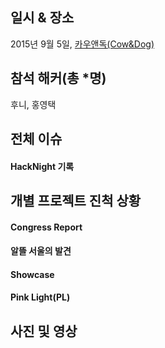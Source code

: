 ## 일시 & 장소
2015년 9월 5일, [카우앤독(Cow&Dog)](http://www.cowndog.com)

## 참석 해커(총 *명)
후니, 홍영택

## 전체 이슈

#### HackNight 기록

## 개별 프로젝트 진척 상황

#### Congress Report

#### 알뜰 서울의 발견

#### Showcase

#### Pink Light(PL)

## 사진 및 영상